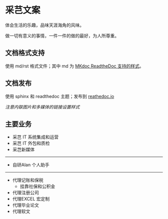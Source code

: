 采芑文案
=======================================================================

体会生活的乐趣，品味天涯海角的风味。

做一切有意义的事情，一件一件的做的最好，为人所尊重。

## 文档格式支持

使用 md/rst 格式文件；其中 md 为 [MKdoc ReadtheDoc 支持的样式](https://markdown-docs-zh.readthedocs.io/zh_CN/latest/ )。

## 文档发布

使用 sphinx 和 readthedoc 主题；发布到 [reathedoc.io](https://queensroad.readthedocs.io/zh_CN/latest/)

*注意内联图片和多媒体的链接设置样式*

## 主要业务

* 采芑 IT 系统集成和运营
* 采芑 IT 外包和质检
* 采芑新媒体
---
* 自研Alan 个人助手
---
* 代理记账和保税
    + 挂靠社保和公积金
* 代理注册公司
* 代理EXCEL 宏定制
* 代理毕业论文
* 代理软文


